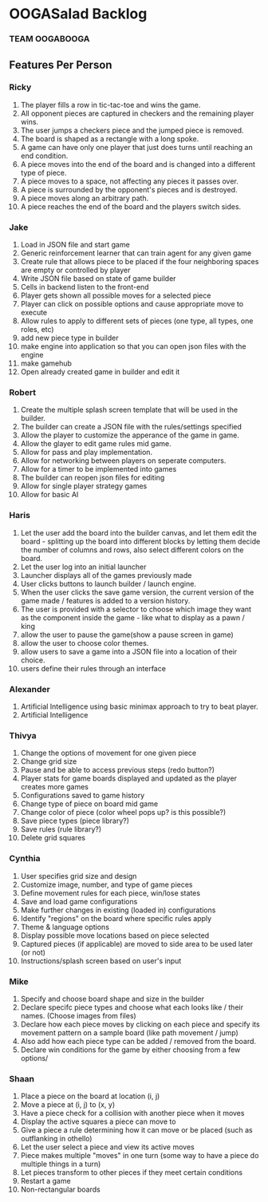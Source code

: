 
# OOGASalad Backlog

### TEAM OOGABOOGA

## Features Per Person

### Ricky
1. The player fills a row in tic-tac-toe and wins the game.
2. All opponent pieces are captured in checkers and the remaining player wins.
3. The user jumps a checkers piece and the jumped piece is removed.
4. The board is shaped as a rectangle with a long spoke.
5. A game can have only one player that just does turns until reaching an end condition.
6. A piece moves into the end of the board and is changed into a different type of piece.
7. A piece moves to a space, not affecting any pieces it passes over.
8. A piece is surrounded by the opponent's pieces and is destroyed.
9. A piece moves along an arbitrary path.
10. A piece reaches the end of the board and the players switch sides.

### Jake
1. Load in JSON file and start game
2. Generic reinforcement learner that can train agent for any given game
3. Create rule that allows piece to be placed if the four neighboring spaces are empty or controlled by player
4. Write JSON file based on state of game builder
5. Cells in backend listen to the front-end
6. Player gets shown all possible moves for a selected piece
7. Player can click on possible options and cause appropriate move to execute
8. Allow rules to apply to different sets of pieces (one type, all types, one roles, etc)
9. add new piece type in builder
10. make engine into application so that you can open json files with the engine
11. make gamehub
12. Open already created game in builder and edit it

### Robert
1. Create the multiple splash screen template that will be used in the builder.
2. The builder can create a JSON file with the rules/settings specified
3. Allow the player to customize the apperance of the game in game.
4. Allow the glayer to edit game rules mid game.
5. Allow for pass and play implementation.
6. Allow for networking between players on seperate computers.
7. Allow for a timer to be implemented into games
8. The builder can reopen json files for editing
9. Allow for single player strategy games
10. Allow for basic AI

### Haris
1. Let the user add the board into the builder canvas, and let them edit the board - splitting up the board into different blocks by letting them decide the number of columns and rows, also select different colors on the board.
2. Let the user log into an initial launcher
3. Launcher displays all of the games previously made
4. User clicks buttons to launch builder / launch engine.
5. When the user clicks the save game version, the current version of the game made / features is added to a version history.
6. The user is provided with a selector to choose which image they want as the component inside the game - like what to display as a pawn / king
7. allow the user to pause the game(show a pause screen in game)
8. allow the user to choose color themes.
9. allow users to save a game into a JSON file into a location of their choice.
10. users define their rules through an interface

### Alexander
1. Artificial Intelligence using basic minimax approach to try to beat player.
2. Artificial Intelligence

### Thivya
1. Change the options of movement for one given piece
2. Change grid size
3. Pause and be able to access previous steps (redo button?)
4. Player stats for game boards displayed and updated as the player creates more games
5. Configurations saved to game history
6. Change type of piece on board mid game
7. Change color of piece (color wheel pops up? is this possible?)
8. Save piece types (piece library?)
9. Save rules (rule library?)
10. Delete grid squares

### Cynthia
1. User specifies grid size and design
2. Customize image, number, and type of game pieces
3. Define movement rules for each piece, win/lose states
4. Save and load game configurations
5. Make further changes in existing (loaded in) configurations
6. Identify "regions" on the board where specific rules apply
7. Theme & language options
8. Display possible move locations based on piece selected
9. Captured pieces (if applicable) are moved to side area to be used later (or not)
10. Instructions/splash screen based on user's input

### Mike
1. Specify and choose board shape and size in the builder
2. Declare specifc piece types and choose what each looks like / their names. (Choose images from files)
3. Declare how each piece moves by clicking on each piece and specify its movement pattern on a sample board (like path movement / jump)
4. Also add how each piece type can be added / removed from the board.
5. Declare win conditions for the game by either choosing from a few options/

### Shaan
1. Place a piece on the board at location (i, j)
2. Move a piece at (i, j) to (x, y)
3. Have a piece check for a collision with another piece when it moves
4. Display the active squares a piece can move to
5. Give a piece a rule determining how it can move or be placed (such as outflanking in othello)
6. Let the user select a piece and view its active moves
7. Piece makes multiple "moves" in one turn (some way to have a piece do multiple things in a turn)
8. Let pieces transform to other pieces if they meet certain conditions
9. Restart a game
10. Non-rectangular boards
